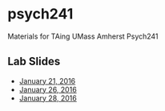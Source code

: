 # psych241
Materials for TAing UMass Amherst Psych241

## Lab Slides
- [January 21, 2016](http://psadil.github.io/psych241/lab1_21jan2016)
- [January 26, 2016](http://psadil.github.io/psych241/lab2_26jan2016/lab2_26jan2016)
- [January 28, 2016](http://psadil.github.io/psych241/lab3_28jan2016/lab3_28jan2016)
